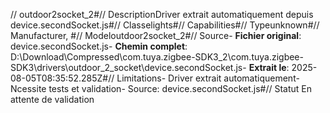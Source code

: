// outdoor2socket_2#// DescriptionDriver extrait automatiquement depuis device.secondSocket.js#// Classelights#// Capabilities#// Typeunknown#// Manufacturer, #// Modeloutdoor2socket_2#// Source- **Fichier original**: device.secondSocket.js- **Chemin complet**: D:\Download\Compressed\com.tuya.zigbee-SDK3_2\com.tuya.zigbee-SDK3\drivers\outdoor_2_socket\device.secondSocket.js- **Extrait le**: 2025-08-05T08:35:52.285Z#// Limitations- Driver extrait automatiquement- Ncessite tests et validation- Source: device.secondSocket.js#// Statut En attente de validation